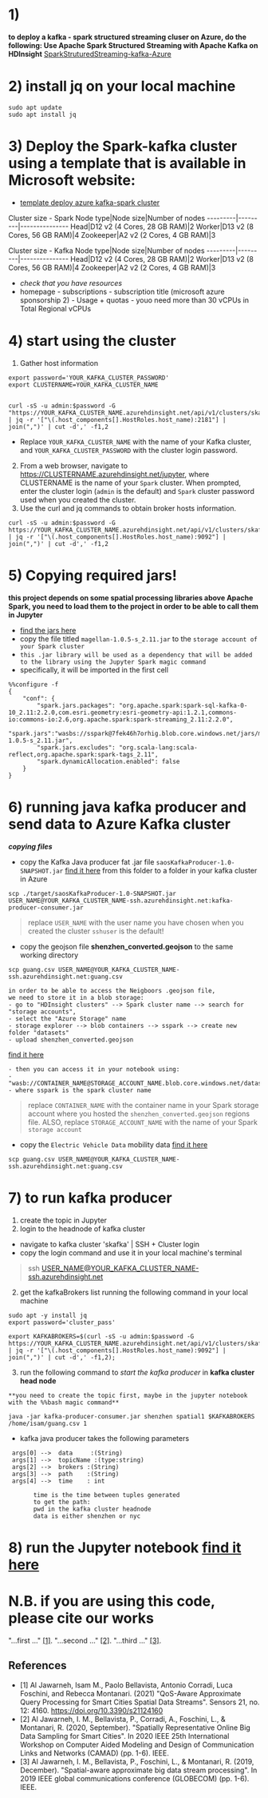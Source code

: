 # 1) 
**to deploy a kafka - spark structured streaming cluser on Azure, do the following: Use Apache Spark Structured Streaming with Apache Kafka on HDInsight** 
[SparkStruturedStreaming-kafka-Azure](https://docs.microsoft.com/it-it/azure/hdinsight/hdinsight-apache-kafka-spark-structured-streaming)

# 2) install jq on your local machine
```
sudo apt update
sudo apt install jq
```

# 3) Deploy the Spark-kafka cluster using a template that is available in Microsoft website:
- [template deploy azure kafka-spark cluster](https://docs.microsoft.com/it-it/azure/hdinsight/hdinsight-apache-kafka-spark-structured-streaming)


Cluster size - Spark
Node type|Node size|Number of nodes
---------|---------|---------------
Head|D12 v2 (4 Cores, 28 GB RAM)|2
Worker|D13 v2 (8 Cores, 56 GB RAM)|4
Zookeeper|A2 v2 (2 Cores, 4 GB RAM)|3

Cluster size - Kafka
Node type|Node size|Number of nodes
---------|---------|---------------
Head|D12 v2 (4 Cores, 28 GB RAM)|2
Worker|D13 v2 (8 Cores, 56 GB RAM)|4
Zookeeper|A2 v2 (2 Cores, 4 GB RAM)|3


- *check that you have resources*
- homepage - subscriptions - subscription title (microsoft azure sponsorship 2) - Usage + quotas - youo need more than 30 vCPUs in Total Regional vCPUs

# 4) start using the cluster

1. Gather host information

```
export password='YOUR_KAFKA_CLUSTER_PASSWORD'
export CLUSTERNAME=YOUR_KAFKA_CLUSTER_NAME

```
```

curl -sS -u admin:$password -G "https://YOUR_KAFKA_CLUSTER_NAME.azurehdinsight.net/api/v1/clusters/skafka/services/ZOOKEEPER/components/ZOOKEEPER_SERVER" | jq -r '["\(.host_components[].HostRoles.host_name):2181"] | join(",")' | cut -d',' -f1,2
```

- Replace `YOUR_KAFKA_CLUSTER_NAME` with the name of your Kafka cluster, and `YOUR_KAFKA_CLUSTER_PASSWORD` with the cluster login password.
2. From a web browser, navigate to https://CLUSTERNAME.azurehdinsight.net/jupyter, where CLUSTERNAME is the name of your `Spark` cluster. When prompted, enter the cluster login (`admin` is the default) and `Spark` cluster password used when you created the cluster.
4. Use the curl and jq commands  to obtain broker hosts information.

```
curl -sS -u admin:$password -G https://YOUR_KAFKA_CLUSTER_NAME.azurehdinsight.net/api/v1/clusters/skafka/services/KAFKA/components/KAFKA_BROKER | jq -r '["\(.host_components[].HostRoles.host_name):9092"] | join(",")' | cut -d',' -f1,2
```
# 5) Copying required jars!
**this project depends on some spatial processing libraries above Apache Spark, you need to load them to the project in order to be able to call them in Jupyter**
- [find the jars here](./jars/)
- copy the file titled `magellan-1.0.5-s_2.11.jar` to the `storage account of your Spark cluster`
- `this .jar library will be used as a dependency that will be added to the library using the Jupyter Spark magic command`
- specifically, it will be imported in the first cell
```
%%configure -f
{
    "conf": {
        "spark.jars.packages": "org.apache.spark:spark-sql-kafka-0-10_2.11:2.2.0,com.esri.geometry:esri-geometry-api:1.2.1,commons-io:commons-io:2.6,org.apache.spark:spark-streaming_2.11:2.2.0",
        "spark.jars":"wasbs://sspark@7fek46h7orhig.blob.core.windows.net/jars/magellan-1.0.5-s_2.11.jar",
        "spark.jars.excludes": "org.scala-lang:scala-reflect,org.apache.spark:spark-tags_2.11",
        "spark.dynamicAllocation.enabled": false
    }
}
```
# 6) running java kafka producer and send data to Azure Kafka cluster

***copying files***

- copy the Kafka Java producer fat .jar file `saosKafkaProducer-1.0-SNAPSHOT.jar` [find it here](./jars)  from this folder  to a folder in your kafka cluster in Azure
```
scp ./target/saosKafkaProducer-1.0-SNAPSHOT.jar USER_NAME@YOUR_KAFKA_CLUSTER_NAME-ssh.azurehdinsight.net:kafka-producer-consumer.jar
```
> replace `USER_NAME` with the user name you have chosen when you created the cluster `sshuser` is the default!
- copy the geojson file **shenzhen_converted.geojson** to the same working directory
```
scp guang.csv USER_NAME@YOUR_KAFKA_CLUSTER_NAME-ssh.azurehdinsight.net:guang.csv
```


```
in order to be able to access the Neigboors .geojson file, 
we need to store it in a blob storage:
- go to "HDInsight clusters" --> Spark cluster name --> search for "storage accounts",
- select the "Azure Storage" name 
- storage explorer --> blob containers --> sspark --> create new folder "datasets"
- upload shenzhen_converted.geojson
```
[find it here](../data/)
```
- then you can access it in your notebook using:
- "wasb://CONTAINER_NAME@STORAGE_ACCOUNT_NAME.blob.core.windows.net/datasets/shenzhen_converted.geojson"
- where sspark is the spark cluster name
```
> replace `CONTAINER_NAME` with the container name in your Spark storage account where you hosted the `shenzhen_converted.geojson` regions file. ALSO, replace `STORAGE_ACCOUNT_NAME` with the name of your Spark `storage account`

- copy the `Electric Vehicle Data` mobility data [find it here](https://www.cs.rutgers.edu/~dz220/Data.html)


```
scp guang.csv USER_NAME@YOUR_KAFKA_CLUSTER_NAME-ssh.azurehdinsight.net:guang.csv 
```

# 7) to run kafka producer
1. create the topic in Jupyter
2. login to the headnode of kafka cluster
  - navigate to kafka cluster 'skafka' | SSH + Cluster login
  - copy the login command and use it in your local machine's terminal
   > ssh USER_NAME@YOUR_KAFKA_CLUSTER_NAME-ssh.azurehdinsight.net
2. get the kafkaBrokers list running the following command in your local machine

```
sudo apt -y install jq
export password='cluster_pass'

export KAFKABROKERS=$(curl -sS -u admin:$password -G https://YOUR_KAFKA_CLUSTER_NAME.azurehdinsight.net/api/v1/clusters/skafka/services/KAFKA/components/KAFKA_BROKER | jq -r '["\(.host_components[].HostRoles.host_name):9092"] | join(",")' | cut -d',' -f1,2);
```


3. run the following command to *start the kafka producer* in **kafka cluster head node**

```
**you need to create the topic first, maybe in the jupyter notebook with the %%bash magic command**
```

```
java -jar kafka-producer-consumer.jar shenzhen spatial1 $KAFKABROKERS /home/isam/guang.csv 1
```
 - kafka java producer takes the following parameters
 ```
  args[0] -->  data     :(String) 
  args[1] -->  topicName :(type:string)
  args[2] -->  brokers :(String)
  args[3] -->  path    :(String) 
  args[4] -->  time    : int  
        
        time is the time between tuples generated
        to get the path:
        pwd in the kafka cluster headnode
        data is either shenzhen or nyc
 ```
# 8) run the Jupyter notebook [find it here](../notebooks)
# N.B. if you are using this code, please cite our works
"...first ..." [[1]](#1).
"...second ..." [[2]](#2).
"...third ..." [[3]](#3).

## References
- <a id="1">[1]</a> 
Al Jawarneh, Isam M., Paolo Bellavista, Antonio Corradi, Luca Foschini, and Rebecca Montanari.  (2021)
"QoS-Aware Approximate Query Processing for Smart Cities Spatial Data Streams".
Sensors 21, no. 12: 4160. https://doi.org/10.3390/s21124160
- <a id="2">[2]</a> 
Al Jawarneh, I. M., Bellavista, P., Corradi, A., Foschini, L., & Montanari, R. (2020, September).
"Spatially Representative Online Big Data Sampling for Smart Cities".
In 2020 IEEE 25th International Workshop on Computer Aided Modeling and Design of Communication Links and Networks (CAMAD) (pp. 1-6). IEEE.
- <a id="3">[3]</a> 
Al Jawarneh, I. M., Bellavista, P., Foschini, L., & Montanari, R. (2019, December). 
"Spatial-aware approximate big data stream processing". 
In 2019 IEEE global communications conference (GLOBECOM) (pp. 1-6). IEEE.
